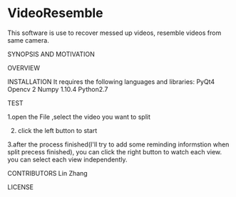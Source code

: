 # VideoResemble

This software is use to recover messed up videos, resemble videos from same camera. 

SYNOPSIS AND MOTIVATION



OVERVIEW


INSTALLATION
It requires the following languages and libraries:
PyQt4 
Opencv 2
Numpy 1.10.4
Python2.7


TEST

1.open the File ,select the video you want to split

2. click the left button to start 

3.after the process finished(I'll try to add some reminding informstion when split precess finished), you can click the right button to watch each view.  you can select each view independently. 

CONTRIBUTORS
Lin Zhang



LICENSE

